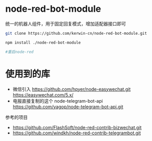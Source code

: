 # node-red-bot-module
统一的机器人组件，用于固定回复模式，增加适配器接口即可

```bash
git clone https://github.com/kerwin-cn/node-red-bot-module.git

npm install ./node-red-bot-module

#重启node-red
```




# 使用到的库
- 微信引入 https://github.com/hpyer/node-easywechat.git https://easywechat.com/5.x/ 
- 电报直接复制的这个 node-telegram-bot-api https://github.com/yagop/node-telegram-bot-api.git

参考的项目
- https://github.com/FlashSoft/node-red-contrib-bizwechat.git
- https://github.com/windkh/node-red-contrib-telegrambot.git



